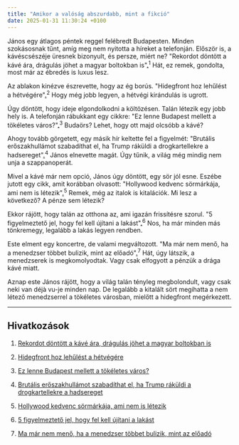 ```yaml
---
title: "Amikor a valóság abszurdabb, mint a fikció"
date: 2025-01-31 11:30:24 +0100
---
```


János egy átlagos péntek reggel felébredt Budapesten. Minden szokásosnak tűnt, amíg meg nem nyitotta a híreket a telefonján. Először is, a kávéscsészéje üresnek bizonyult, és persze, miért ne? "Rekordot döntött a kávé ára, drágulás jöhet a magyar boltokban is"<a href="https://g7.hu/vilag/20250131/rekordot-dontott-a-kave-ara-dragulas-johet-a-magyar-boltokban-is/">.</a><sup>1</sup> Hát, ez remek, gondolta, most már az ébredés is luxus lesz.

Az ablakon kinézve észrevette, hogy az ég borús. "Hidegfront hoz lehűlést a hétvégére"<a href="https://telex.hu/belfold/2025/01/31/hidegfront-hetvege-lehules-idojaras-elorejelzes">.</a><sup>2</sup> Hogy még jobb legyen, a hétvégi kirándulás is ugrott.

Úgy döntött, hogy ideje elgondolkodni a költözésen. Talán létezik egy jobb hely is. A telefonján rábukkant egy cikkre: "Ez lenne Budapest mellett a tökéletes város?"<a href="https://www.zenga.hu/hello-otthon/budaoers-a-toekeletes-otthon-vagy-zsufolt-varos-cm6fet8gaglhf07uu43lx9s80?utm_source=telex&utm_medium=doboz&utm_campaign=content&utm_content=budaors">.</a><sup>3</sup> Budaörs? Lehet, hogy ott majd olcsóbb a kávé?

Ahogy tovább görgetett, egy másik hír keltette fel a figyelmét: "Brutális erőszakhullámot szabadíthat el, ha Trump ráküldi a drogkartellekre a hadsereget"<a href="https://telex.hu/kulfold/2025/01/30/donald-trump-kartell-terrorszervezet-mexiko">.</a><sup>4</sup> János elnevette magát. Úgy tűnik, a világ még mindig nem unja a szappanoperát.

Mivel a kávé már nem opció, János úgy döntött, egy sör jól esne. Eszébe jutott egy cikk, amit korábban olvasott: "Hollywood kedvenc sörmárkája, ami nem is létezik"<a href="https://telex.hu/eszkombajn/2023/07/04/hollywood-film-sorozat-sor-heisler">.</a><sup>5</sup> Remek, még az italok is kitalációk. Mi lesz a következő? A pénze sem létezik?

Ekkor rájött, hogy talán az otthona az, ami igazán frissítésre szorul. "5 figyelmeztető jel, hogy fel kell újítani a lakást"<a href="https://www.zenga.hu/hello-otthon/5-figyelmezteto-jel-hogy-fel-kell-ujitani-a-lakast-cm6922rkxr1su07ta1xi7yylf?utm_source=telex&utm_medium=doboz&utm_campaign=content&utm_content=felujitas">.</a><sup>6</sup> Nos, ha már minden más tönkremegy, legalább a lakás legyen rendben.

Este elment egy koncertre, de valami megváltozott. "Ma már nem menő, ha a menedzser többet bulizik, mint az előadó"<a href="https://telex.hu/after/2025/01/30/after-kibeszelo-dezsenyi-eszter-krubi-azahriah-kieges-tolakodo-rajongok-magyar-konnyuzene-szuk-piac">.</a><sup>7</sup> Hát, úgy látszik, a menedzserek is megkomolyodtak. Vagy csak elfogyott a pénzük a drága kávé miatt.

Aznap este János rájött, hogy a világ talán tényleg megbolondult, vagy csak neki van déjà vu-je minden nap. De legalább a kitalált sört megihatta a nem létező menedzserrel a tökéletes városban, mielőtt a hidegfront megérkezett.

---

## Hivatkozások

1. <a href="https://g7.hu/vilag/20250131/rekordot-dontott-a-kave-ara-dragulas-johet-a-magyar-boltokban-is/">Rekordot döntött a kávé ára, drágulás jöhet a magyar boltokban is</a>

2. <a href="https://telex.hu/belfold/2025/01/31/hidegfront-hetvege-lehules-idojaras-elorejelzes">Hidegfront hoz lehűlést a hétvégére</a>

3. <a href="https://www.zenga.hu/hello-otthon/budaoers-a-toekeletes-otthon-vagy-zsufolt-varos-cm6fet8gaglhf07uu43lx9s80?utm_source=telex&utm_medium=doboz&utm_campaign=content&utm_content=budaors">Ez lenne Budapest mellett a tökéletes város?</a>

4. <a href="https://telex.hu/kulfold/2025/01/30/donald-trump-kartell-terrorszervezet-mexiko">Brutális erőszakhullámot szabadíthat el, ha Trump ráküldi a drogkartellekre a hadsereget</a>

5. <a href="https://telex.hu/eszkombajn/2023/07/04/hollywood-film-sorozat-sor-heisler">Hollywood kedvenc sörmárkája, ami nem is létezik</a>

6. <a href="https://www.zenga.hu/hello-otthon/5-figyelmezteto-jel-hogy-fel-kell-ujitani-a-lakast-cm6922rkxr1su07ta1xi7yylf?utm_source=telex&utm_medium=doboz&utm_campaign=content&utm_content=felujitas">5 figyelmeztető jel, hogy fel kell újítani a lakást</a>

7. <a href="https://telex.hu/after/2025/01/30/after-kibeszelo-dezsenyi-eszter-krubi-azahriah-kieges-tolakodo-rajongok-magyar-konnyuzene-szuk-piac">Ma már nem menő, ha a menedzser többet bulizik, mint az előadó</a>
